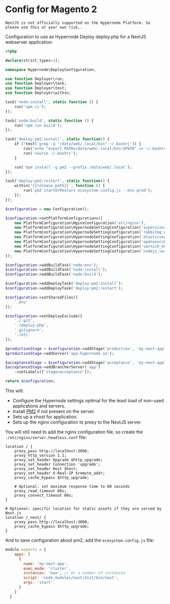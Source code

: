 # Config for Magento 2

```{note}
NextJS is not officially supported on the Hypernode Platform. So please use this at your own risk,.
```

Configuration to use as Hypernode Deploy deploy.php for a NextJS webserver application:

```php
<?php

declare(strict_types=1);

namespace Hypernode\DeployConfiguration;

use function Deployer\run;
use function Deployer\task;
use function Deployer\test;
use function Deployer\within;

task('node:install', static function () {
    run('npm ci');
});

task('node:build', static function () {
    run('npm run build');
});

task('deploy:pm2:install', static function() {
    if (!test('grep -q "/data/web/.local/bin" ~/.bashrc')) {
        run('echo "export PATH=/data/web/.local/bin:$PATH" >> ~/.bashrc');
        run('source ~/.bashrc');
    }

    run('npm install -g pm2 --prefix /data/web/.local');
});

task('deploy:pm2:restart', static function() {
    within('{{release_path}}', function () {
        run('pm2 startOrRestart ecosystem.config.js --env prod');
    });
});

$configuration = new Configuration();

$configuration->setPlatformConfigurations([
    new PlatformConfiguration\NginxConfiguration('etc/nginx'),
    new PlatformConfiguration\HypernodeSettingConfiguration('supervisor_enabled', 'False'),
    new PlatformConfiguration\HypernodeSettingConfiguration('rabbitmq_enabled', 'False'),
    new PlatformConfiguration\HypernodeSettingConfiguration('elasticsearch_enabled', 'False'),
    new PlatformConfiguration\HypernodeSettingConfiguration('opensearch_enabled', 'False'),
    new PlatformConfiguration\HypernodeSettingConfiguration('varnish_enabled', 'False'),
    new PlatformConfiguration\HypernodeSettingConfiguration('nodejs_version', '20'),
]);

$configuration->addBuildTask('node:env');
$configuration->addBuildTask('node:install');
$configuration->addBuildTask('node:build');

$configuration->addDeployTask('deploy:pm2:install');
$configuration->addDeployTask('deploy:pm2:restart');

$configuration->setSharedFiles([
    '.env'
]);

$configuration->setDeployExclude([
    './.git',
    './deploy.php',
    '.gitignore',
    './etc'
]);

$productionStage = $configuration->addStage('production', 'my-next-application.nl');
$productionStage->addServer('app.hypernode.io');

$acceptanceStage = $configuration->addStage('acceptance', 'my-next-application.nl');
$acceptanceStage->addBrancherServer('app')
    ->setLabels(['stage=acceptance']);

return $configuration;
```

This will:

- Configure the Hypernode settings optimal for the least load of non-used applications and servers.
- Install [PM2](https://pm2.keymetrics.io/) if not present on the server.
- Sets up a vhost for application.
- Sets up the nginx configuration to proxy to the NextJS server.

You will still need to add the nginx configuration file, so create the `./etc/nginx/server.headless.conf` file:

```nginx
location / {
    proxy_pass http://localhost:3000;
    proxy_http_version 1.1;
    proxy_set_header Upgrade $http_upgrade;
    proxy_set_header Connection 'upgrade';
    proxy_set_header Host $host;
    proxy_set_header X-Real-IP $remote_addr;
    proxy_cache_bypass $http_upgrade;

    # Optional: set maximum response time to 60 seconds
    proxy_read_timeout 60s;
    proxy_connect_timeout 60s;
}

# Optional: specific location for static assets if they are served by Next.js
location /_next/ {
    proxy_pass http://localhost:3000;
    proxy_cache_bypass $http_upgrade;
}
```

And to save configuration about pm2, add the `ecosystem.config.js` file:

```js
module.exports = {
    apps: [
      {
        name: 'my-next-app',
        exec_mode: 'cluster',
        instances: 'max', // Or a number of instances
        script: 'node_modules/next/dist/bin/next',
        args: 'start'
      }
    ]
  }
```